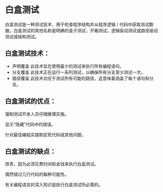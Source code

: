 # 白盒测试

白盒测试是一种测试技术，用于检查程序结构并从程序逻辑 / 代码中获取测试数据。白盒测试的其他名称是明确的盒子测试，开箱测试，逻辑驱动测试或路径驱动测试或结构测试。

## 白盒测试技术：

* 声明覆盖
  此技术旨在使用最少的测试来执行所有编程语句。
* 分支覆盖
  此技术正在运行一系列测试，以确保所有分支至少测试一次。
* 路径覆盖
  此技术对应于测试所有可能的路径，这意味着涵盖了每个语句和分支。

## 白盒测试的优点：

强制测试开发人员仔细推理实施。

显示“隐藏”代码中的错误。

针对最佳编程实践制定死代码或其他问题。

## 白盒测试的缺点：

昂贵，因为必须花费时间和金钱来执行白盒测试。

偶然错过几行代码的每种可能性。

有关编程语言的深入知识是执行白盒测试所必需的。
